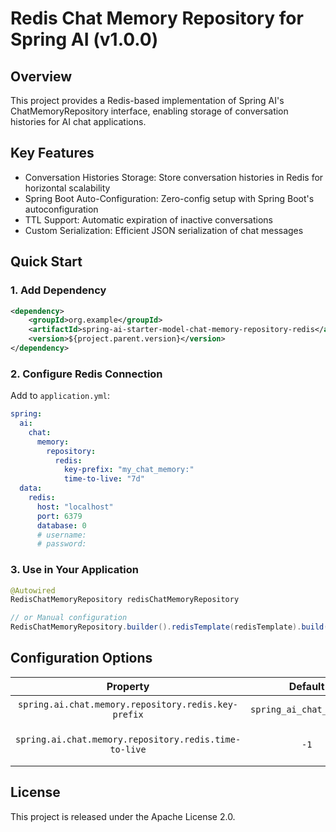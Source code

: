 # Redis Chat Memory Repository for Spring AI (v1.0.0)

## Overview

This project provides a Redis-based implementation of Spring AI's ChatMemoryRepository interface, enabling storage of conversation histories for AI chat applications. 

## Key Features

- Conversation Histories Storage: Store conversation histories in Redis for horizontal scalability
- Spring Boot Auto-Configuration: Zero-config setup with Spring Boot's autoconfiguration
- TTL Support: Automatic expiration of inactive conversations
- Custom Serialization: Efficient JSON serialization of chat messages

## Quick Start

### 1. Add Dependency

```xml
<dependency>
    <groupId>org.example</groupId>
    <artifactId>spring-ai-starter-model-chat-memory-repository-redis</artifactId>
    <version>${project.parent.version}</version>
</dependency>
```

### 2. Configure Redis Connection

Add to `application.yml`:

```yaml
spring:
  ai:
    chat:
      memory:
        repository:
          redis:
            key-prefix: "my_chat_memory:"
            time-to-live: "7d"
  data:
    redis:
      host: "localhost"
      port: 6379
      database: 0
      # username:
      # password:
```

### 3. Use in Your Application

```java
@Autowired
RedisChatMemoryRepository redisChatMemoryRepository

// or Manual configuration
RedisChatMemoryRepository.builder().redisTemplate(redisTemplate).build();
```

## Configuration Options

|                       Property                        |         Default          |         Description          |
| :---------------------------------------------------: | :----------------------: | :--------------------------: |
|  `spring.ai.chat.memory.repository.redis.key-prefix`  | `spring_ai_chat_memory:` |       Redis key prefix       |
| `spring.ai.chat.memory.repository.redis.time-to-live` |           `-1`           | Conversation expiration time |

## License

This project is released under the Apache License 2.0.
